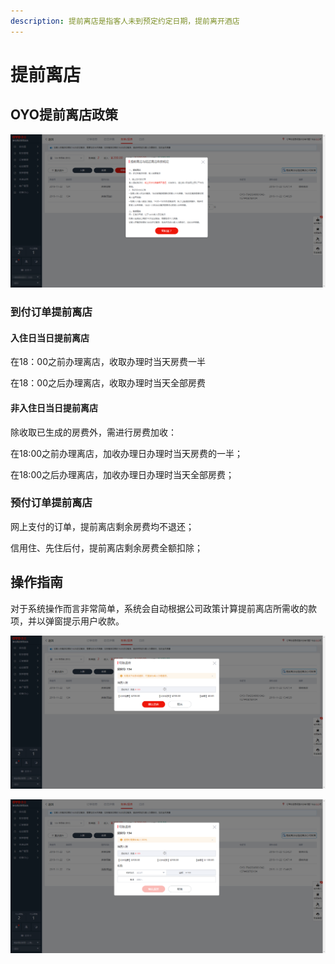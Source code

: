 ```yaml
---
description: 提前离店是指客人未到预定约定日期，提前离开酒店
---
```


# 提前离店

## OYO提前离店政策

![&#x5728;&#x7CFB;&#x7EDF;&#x8D26;&#x5355;/&#x9000;&#x623F;&#x9875;&#x70B9;&#x51FB;&#x63D0;&#x524D;&#x79BB;&#x5E97;&#x5EF6;&#x8FDF;&#x79BB;&#x5E97;&#x516C;&#x53F8;&#x653F;&#x7B56;&#xFF0C;&#x53EF;&#x67E5;&#x770B;&#x63D0;&#x524D;&#x79BB;&#x5E97;&#x653F;&#x7B56;](../../.gitbook/assets/image%20%286%29.png)

### 到付订单提前离店

#### 入住日当日提前离店

在18：00之前办理离店，收取办理时当天房费一半

在18：00之后办理离店，收取办理时当天全部房费

#### 非入住日当日提前离店

除收取已生成的房费外，需进行房费加收：

在18:00之前办理离店，加收办理日办理时当天房费的一半；

在18:00之后办理离店，加收办理日办理时当天全部房费；

### 预付订单提前离店

网上支付的订单，提前离店剩余房费均不退还；

信用住、先住后付，提前离店剩余房费全额扣除；

## 操作指南

对于系统操作而言非常简单，系统会自动根据公司政策计算提前离店所需收的款项，并以弹窗提示用户收款。

![&#x7CFB;&#x7EDF;&#x63D0;&#x793A;&#x6536;&#x6B3E;&#x60C5;&#x51B5;&#xFF0C;&#x65E0;&#x9700;&#x989D;&#x5916;&#x6536;&#x8D39;&#xFF0C;&#x63D0;&#x524D;&#x79BB;&#x5E97;](../../.gitbook/assets/image%20%28175%29.png)

![&#x9700;&#x52A0;&#x6536;&#x623F;&#x8D39;&#xFF0C;&#x63D0;&#x524D;&#x79BB;&#x5E97;](../../.gitbook/assets/image%20%28847%29.png)



